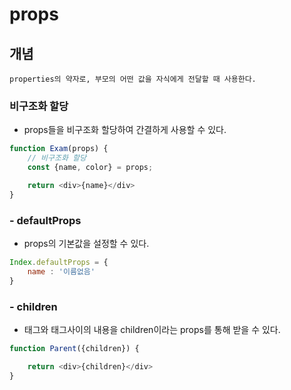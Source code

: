 # props

## 개념

```
properties의 약자로, 부모의 어떤 값을 자식에게 전달할 때 사용한다.
```

### 비구조화 할당
- props들을 비구조화 할당하여 간결하게 사용할 수 있다.
```javascript
function Exam(props) {
    // 비구조화 할당
    const {name, color} = props;

    return <div>{name}</div>
}
```

### - defaultProps
- props의 기본값을 설정할 수 있다.
```javascript
Index.defaultProps = {
    name : '이름없음'
}
```

### - children
- 태그와 태그사이의 내용을 children이라는 props를 통해 받을 수 있다.
```javascript
function Parent({children}) {

    return <div>{children}</div>
}
```